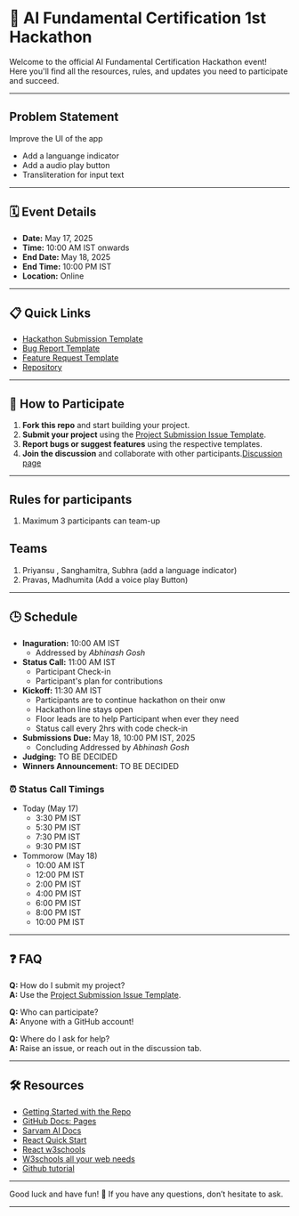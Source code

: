 # 🚀 AI Fundamental Certification 1st Hackathon

Welcome to the official AI Fundamental Certification Hackathon event!  
Here you'll find all the resources, rules, and updates you need to participate and succeed.

---
## Problem Statement

Improve the UI of the app

- Add a languange indicator
- Add a audio play button
- Transliteration for input text

---

## 🗓️ Event Details

- **Date:** May 17, 2025
- **Time:** 10:00 AM IST onwards
- **End Date:** May 18, 2025
- **End Time:** 10:00 PM IST
- **Location:** Online

---

## 📋 Quick Links

- [Hackathon Submission Template][hackathon-temp]
- [Bug Report Template][bug-temp]
- [Feature Request Template][feature-temp]
- [Repository](https://github.com/anil-650/sarvam-AI-Demo)

---

## 🏁 How to Participate

1. **Fork this repo** and start building your project.
2. **Submit your project** using the [Project Submission Issue Template][hackathon-temp].
3. **Report bugs or suggest features** using the respective templates.
4. **Join the discussion** and collaborate with other
   participants.[Discussion page][discussion-page]

---

## Rules for participants
1. Maximum 3 participants can team-up

## Teams

1. Priyansu , Sanghamitra, Subhra (add a language indicator)
2. Pravas, Madhumita (Add a voice play Button)


---
<!-- 
## 🏆 Judging Criteria

- **Innovation & Creativity**
- **Technical Complexity**
- **User Experience**
- **Presentation/Demo**

---
-->

## 🕒 Schedule

- **Inaguration:** 10:00 AM IST
    - Addressed by *Abhinash Gosh*
- **Status Call:** 11:00 AM IST
    - Participant Check-in
    - Participant's plan for contributions
- **Kickoff:** 11:30 AM IST
    - Participants are to continue hackathon on their onw
    - Hackathon line stays open
    - Floor leads are to help Participant when ever they need
    - Status call every 2hrs with code check-in
- **Submissions Due:** May 18, 10:00 PM IST, 2025
    - Concluding Addressed by *Abhinash Gosh*
- **Judging:** TO BE DECIDED
- **Winners Announcement:** TO BE DECIDED

### ⏰ Status Call Timings

- Today (May 17)
    - 3:30 PM IST
    - 5:30 PM IST
    - 7:30 PM IST
    - 9:30 PM IST
- Tommorow (May 18)
    - 10:00 AM IST
    - 12:00 PM IST
    - 2:00 PM IST
    - 4:00 PM IST
    - 6:00 PM IST
    - 8:00 PM IST
    - 10:00 PM IST

---

## ❓ FAQ

**Q:** How do I submit my project?  
**A:** Use the [Project Submission Issue Template][hackathon-temp].

**Q:** Who can participate?  
**A:** Anyone with a GitHub account!

**Q:** Where do I ask for help?  
**A:** Raise an issue, or reach out in the discussion tab.

---

## 🛠️ Resources

- [Getting Started with the Repo][readme-link]
- [GitHub Docs: Pages](https://docs.github.com/en/pages)
- [Sarvam AI Docs][sarvam-docs]
- [React Quick Start](https://react.dev/learn)
- [React w3schools](https://www.w3schools.com/REACT/DEFAULT.ASP)
- [W3schools all your web needs](https://www.w3schools.com/)
- [Github tutorial](https://docs.github.com/en/get-started/start-your-journey/hello-world)

---

Good luck and have fun! 🚀 If you have any questions, don’t hesitate to ask.

---

[readme-link]: https://anil-650/sarvam-AI-Demo/blob/main/README.md
[feature-temp]: https://github.com/anil-650/sarvam-AI-Demo/issues/new?template=feature-request.md
[bug-temp]: https://github.com/anil-650/sarvam-AI-Demo/issues/new?template=bug-report.md
[hackathon-temp]: https://github.com/anil-650/sarvam-AI-Demo/issues/new?template=hackathon-project-submission.md
[discussion-page]: https://github.com/anil-650/sarvam-AI-Demo/discussions/2
[sarvam-docs]: https://docs.sarvam.ai/sarvam-api-docs
